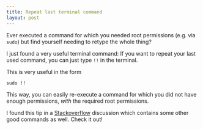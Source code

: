 ```yaml
---
title: Repeat last terminal command
layout: post
---
```

Ever executed a command for which you needed root permissions (e.g. via `sudo`) but find yourself needing to retype the whole thing?

I just found a very useful terminal command: If you want to repeat your last used command, you can just type `!!` in the terminal.

This is very useful in the form

    sudo !!

This way, you can easily re-execute a command for which you did not have enough permissions, *with* the required root permissions.

I found this tip in a [Stackoverflow](http://stackoverflow.com/questions/68372/what-is-your-single-most-favorite-command-line-trick-using-bash) discussion which contains some other good commands as well. Check it out!